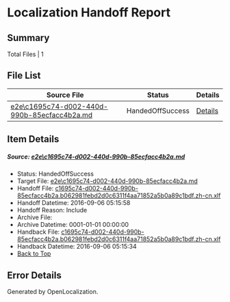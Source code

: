 # <a name='report-top'></a> Localization Handoff Report

## Summary
 Total Files | 1

## File List
 Source File | Status | Details 
 ----------- | ------ | ------- 
 [e2e\c1695c74-d002-440d-990b-85ecfacc4b2a.md](https://github.com/OpenLocalizationTestOrg/ol-test0/blob/e48a66f16c0b48588616d6a8127b28b2c1f92033/e2e/c1695c74-d002-440d-990b-85ecfacc4b2a.md) | HandedOffSuccess | [Details](#50e645356ae4b0c3e15b977c0497c27356e1cb621)

## Item Details
##### <a name='50e645356ae4b0c3e15b977c0497c27356e1cb621'></a> Source: [e2e\c1695c74-d002-440d-990b-85ecfacc4b2a.md](https://github.com/OpenLocalizationTestOrg/ol-test0/blob/e48a66f16c0b48588616d6a8127b28b2c1f92033/e2e/c1695c74-d002-440d-990b-85ecfacc4b2a.md)
* Status: HandedOffSuccess
* Target File: [e2e\c1695c74-d002-440d-990b-85ecfacc4b2a.md](https://github.com/OpenLocalizationTestOrg/ol-test0-zhcn/blob/3d5e5b6c47b3747a81dd84a085038cb9ae4f8f8c/e2e/c1695c74-d002-440d-990b-85ecfacc4b2a.md)
* Handoff File: [c1695c74-d002-440d-990b-85ecfacc4b2a.b062981febd2d0c6311f4aa71852a5b0a89c1bdf.zh-cn.xlf](https://github.com/OpenLocalizationTestOrg/ol-test0-handoff/blob/812ea7e806d99e7dbe7fa44f572751a7c6ceb0d6/ol-handoff/OpenLocalizationTestOrg/ol-test0-zhcn/ci/ht/c1695c74-d002-440d-990b-85ecfacc4b2a.b062981febd2d0c6311f4aa71852a5b0a89c1bdf.zh-cn.xlf)
* Handoff Datetime: 2016-09-06 05:15:58
* Handoff Reason: Include
* Archive File: 
* Archive Datetime: 0001-01-01 00:00:00
* Handback File: [c1695c74-d002-440d-990b-85ecfacc4b2a.b062981febd2d0c6311f4aa71852a5b0a89c1bdf.zh-cn.xlf](https://github.com/OpenLocalizationTestOrg/ol-test0-handback/blob/fb259b6a563f058846a93a34cf16662d68d7ae02/ol-handback/OpenLocalizationTestOrg/ol-test0-zhcn/ci/ht/c1695c74-d002-440d-990b-85ecfacc4b2a.b062981febd2d0c6311f4aa71852a5b0a89c1bdf.zh-cn.xlf)
* Handback Datetime: 2016-09-06 05:15:34
* [Back to Top](#report-top)


## Error Details

Generated by OpenLocalization.
